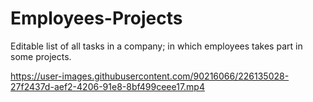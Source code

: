 # Employees-Projects
Editable list of all tasks in a company; in which employees takes part in some projects.


https://user-images.githubusercontent.com/90216066/226135028-27f2437d-aef2-4206-91e8-8bf499ceee17.mp4

